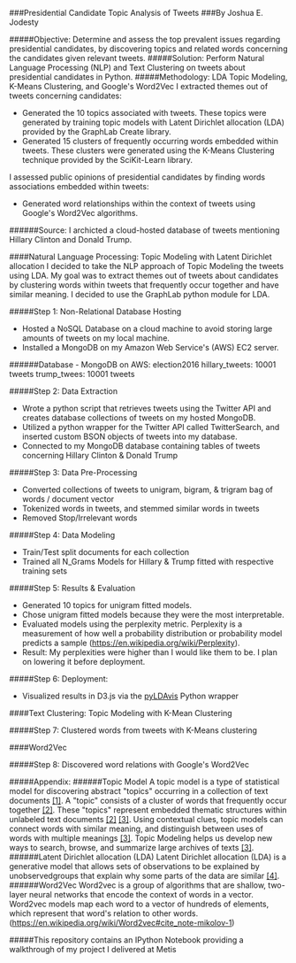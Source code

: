 ###Presidential Candidate Topic Analysis of Tweets
###By Joshua E. Jodesty

#####Objective: 
Determine and assess the top prevalent issues regarding presidential candidates, by discovering topics and related words concerning the candidates given relevant tweets. 
#####Solution: 
Perform Natural Language Processing (NLP) and Text Clustering on tweets about presidential candidates in Python.
#####Methodology: 
LDA Topic Modeling, K-Means Clustering, and Google's Word2Vec
I extracted themes out of tweets concerning candidates: 
* Generated the 10 topics associated with tweets. These topics were generated by training topic models with Latent Dirichlet allocation (LDA) provided by the GraphLab Create library. 
* Generated 15 clusters of frequently occurring words embedded within tweets. These clusters were generated using the K-Means Clustering technique provided by the SciKit-Learn library. 

I assessed public opinions of presidential candidates by finding words associations embedded within tweets: 
* Generated word relationships within the context of tweets using Google's Word2Vec algorithms. 

######Source: 
I archicted a cloud-hosted database of tweets mentioning Hillary Clinton and Donald Trump.

####Natural Language Processing: Topic Modeling with Latent Dirichlet allocation 
I decided to take the NLP approach of Topic Modeling the tweets using LDA. My goal was to extract themes out of tweets about candidates by clustering words within tweets that frequently occur together and have similar meaning. I decided to use the GraphLab python module for LDA. 

#####Step 1: Non-Relational Database Hosting  
* Hosted a NoSQL Database on a cloud machine to avoid storing large amounts of tweets on my local machine. 
* Installed a MongoDB on my Amazon Web Service's (AWS) EC2 server.

######Database - MongoDB on AWS: election2016
    hillary_tweets: 10001 tweets
    trump_twees: 10001 tweets

#####Step 2: Data Extraction 
* Wrote a python script that retrieves tweets using the Twitter API and creates database collections of tweets on my hosted MongoDB. 
* Utilized a python wrapper for the Twitter API called TwitterSearch, and inserted custom BSON objects of tweets into my database. 
* Connected to my MongoDB database containing tables of tweets concerning Hillary Clinton & Donald Trump

#####Step 3: Data Pre-Processing
* Converted collections of tweets to unigram, bigram, & trigram bag of words / document vector  
* Tokenized words in tweets, and stemmed similar words in tweets 
* Removed Stop/Irrelevant words

#####Step 4: Data Modeling 
* Train/Test split documents for each collection 
* Trained all N_Grams Models for Hillary & Trump fitted with respective training sets

#####Step 5: Results & Evaluation 
* Generated 10 topics for unigram fitted models. 
* Chose unigram fitted models because they were the most interpretable.
* Evaluated models using the perplexity metric. Perplexity is a measurement of how well a probability distribution or probability model predicts a sample (https://en.wikipedia.org/wiki/Perplexity).
* Result: My perplexities were higher than I would like them to be. I plan on lowering it before deployment.

#####Step 6: Deployment: 
* Visualized results in D3.js via the [pyLDAvis](https://github.com/bmabey/pyLDAvis) Python wrapper

####Text Clustering: Topic Modeling with K-Mean Clustering

#####Step 7: Clustered words from tweets with K-Means clustering 

####Word2Vec

#####Step 8: Discovered word relations with Google's Word2Vec 

#####Appendix:
######Topic Model
A topic model is a type of statistical model for discovering abstract "topics" occurring in a collection of text documents [[1]](https://en.wikipedia.org/wiki/Topic_model). A "topic" consists of a cluster of words that frequently occur together [[2]](http://mallet.cs.umass.edu/topics.php). These "topics" represent embedded thematic structures within unlabeled text documents [[2]](http://mallet.cs.umass.edu/topics.php) [[3]](https://www.cs.princeton.edu/~blei/topicmodeling.html). Using contextual clues, topic models can connect words with similar meaning, and distinguish between uses of words with multiple meanings [[3]](https://www.cs.princeton.edu/~blei/topicmodeling.html). Topic Modeling helps us develop new ways to search, browse, and summarize large archives of texts [[3]](https://www.cs.princeton.edu/~blei/topicmodeling.html).
######Latent Dirichlet allocation (LDA)
Latent Dirichlet allocation (LDA) is a generative model that allows sets of observations to be explained by unobservedgroups that explain why some parts of the data are similar [[4]](https://en.wikipedia.org/wiki/Latent_Dirichlet_allocation).
######Word2Vec
Word2vec is a group of algorithms that are shallow, two-layer neural networks that encode the context of words in a vector. Word2vec models map each word to a vector of hundreds of elements, which represent that word's relation to other words. (https://en.wikipedia.org/wiki/Word2vec#cite_note-mikolov-1)

#####This repository contains an IPython Notebook providing a walkthrough of my project I delivered at Metis
